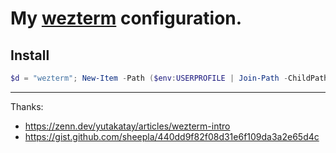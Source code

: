 # My [wezterm](https://wezfurlong.org/wezterm/) configuration.


## Install

```PowerShell
$d = "wezterm"; New-Item -Path ($env:USERPROFILE | Join-Path -ChildPath ".config" | Join-Path -ChildPath $d) -Value ($pwd.Path | Join-Path -ChildPath $d) -ItemType Junction
```

---

Thanks:

- https://zenn.dev/yutakatay/articles/wezterm-intro
- https://gist.github.com/sheepla/440dd9f82f08d31e6f109da3a2e65d4c
